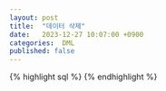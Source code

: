 ```yaml
---
layout: post
title:  "데이터 삭제"
date:   2023-12-27 10:07:00 +0900
categories:  DML
published: false
---
```


{% highlight sql %}
{% endhighlight %}